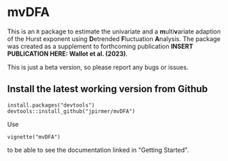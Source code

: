 # mvDFA
This is an `R` package to estimate the univariate and a **m**ulti**v**ariate adaption of the Hurst exponent using **D**etrended **F**luctuation **A**nalysis. The package was created as a supplement to forthcoming publication **INSERT PUBLICATION HERE: Wallot et al. (2023)**. 

This is just a beta version, so please report any bugs or issues.

## Install the latest working version from Github
```{r}
install.packages("devtools")
devtools::install_github("jpirmer/mvDFA")
```

Use 

```{r}
vignette("mvDFA")
```

to be able to see the documentation linked in "Getting Started". 


